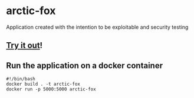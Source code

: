 # arctic-fox
Application created with the intention to be exploitable and security testing

## [Try it out](https://arcticfox.herokuapp.com/)!

## Run the application on a docker container

```
#!/bin/bash
docker build . -t arctic-fox
docker run -p 5000:5000 arctic-fox
```

